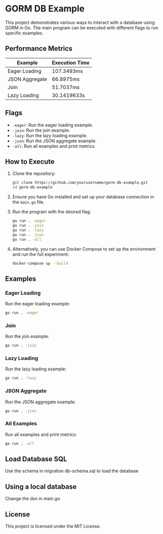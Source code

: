 # GORM DB Example

This project demonstrates various ways to interact with a database using GORM in Go. The main program can be executed with different flags to run specific examples.

## Performance Metrics

| Example            | Execution Time   |
|--------------------|------------------|
| Eager Loading      | 107.3493ms       |
| JSON Aggregate     | 66.8975ms        |
| Join               | 51.7037ms        |
| Lazy Loading       | 30.1419633s      |

## Flags

- `-eager`: Run the eager loading example.
- `-join`: Run the join example.
- `-lazy`: Run the lazy loading example.
- `-json`: Run the JSON aggregate example.
- `-all`: Run all examples and print metrics.

## How to Execute

1. Clone the repository:
    ```sh
    git clone https://github.com/yourusername/gorm-db-example.git
    cd gorm-db-example
    ```

2. Ensure you have Go installed and set up your database connection in the `main.go` file.

3. Run the program with the desired flag:
    ```sh
    go run . -eager
    go run . -join
    go run . -lazy
    go run . -json
    go run . -all
    ```

4. Alternatively, you can use Docker Compose to set up the environment and run the full experiment:
    ```sh
    docker-compose up --build
    ```

## Examples

### Eager Loading
Run the eager loading example:
```sh
go run . -eager
```

### Join
Run the join example:
```sh
go run . -join
```

### Lazy Loading
Run the lazy loading example:
```sh
go run . -lazy
```

### JSON Aggregate
Run the JSON aggregate example:
```sh
go run . -json
```

### All Examples
Run all examples and print metrics:
```sh
go run . -all
```

## Load Database SQL
Use the schema in migration db-schema.sql to load the database

## Using a local database
Change the dsn in main.go

## License

This project is licensed under the MIT License.
